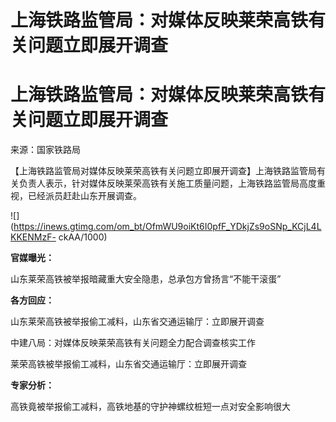 # 上海铁路监管局：对媒体反映莱荣高铁有关问题立即展开调查

# 上海铁路监管局：对媒体反映莱荣高铁有关问题立即展开调查

来源：国家铁路局

【上海铁路监管局对媒体反映莱荣高铁有关问题立即展开调查】上海铁路监管局有关负责人表示，针对媒体反映莱荣高铁有关施工质量问题，上海铁路监管局高度重视，已经派员赶赴山东开展调查。

![](https://inews.gtimg.com/om_bt/OfmWU9oiKt6I0pfF_YDkjZs9oSNp_KCjL4LKKENMzF-
ckAA/1000)

**官媒曝光：**

山东莱荣高铁被举报暗藏重大安全隐患，总承包方曾扬言“不能干滚蛋”

**各方回应：**

山东莱荣高铁被举报偷工减料，山东省交通运输厅：立即展开调查

中建八局：对媒体反映莱荣高铁有关问题全力配合调查核实工作

莱荣高铁被举报偷工减料，山东省交通运输厅：立即展开调查

**专家分析：**

高铁竟被举报偷工减料，高铁地基的守护神螺纹桩短一点对安全影响很大

